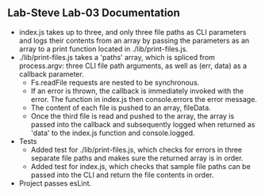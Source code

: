 ## Lab-Steve Lab-03 Documentation
  * index.js takes up to three, and only three file paths as CLI parameters and logs their contents from an array by passing the parameters as an array to a print function located in ./lib/print-files.js.
  * ./lib/print-files.js takes a 'paths' array, which is spliced from process.argv: three CLI file path arguments, as well as (err, data) as a callback parameter.
    * Fs.readFile requests are nested to be synchronous.
    * If an error is thrown, the callback is immediately invoked with the error.  The function in index.js then console.errors the error message.
    * The content of each file is pushed to an array, fileData.
    * Once the third file is read and pushed to the array, the array is passed into the callback and subsequently logged when returned as 'data' to the index.js function and console.logged.
  * Tests
    * Added test for ./lib/print-files.js, which checks for errors in three separate file paths and makes sure the returned array is in order.
    * Added test for index.js, which checks that sample file paths can be passed into the CLI and return the file contents in order.
  * Project passes esLint.
